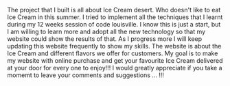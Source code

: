 The project that I built is all about Ice Cream desert. Who doesn't like to eat Ice Cream in this summer.
I tried to implement all the techniques that I learnt during my 12 weeks session of code louisville. I know this is just a start, but I am willing to learn more and adopt all the new technology so that my website could show the results of that. As I progress more I will keep updating this website frequently to show my skills. The website is about the Ice Cream and different flavors we offer for customers. My goal is to make my website with online purchase and get your favourite Ice Cream delivered at your door for every one to enjoy!!! I would greatly appreciate if you take a momemt to leave your comments and suggestions ... !!!